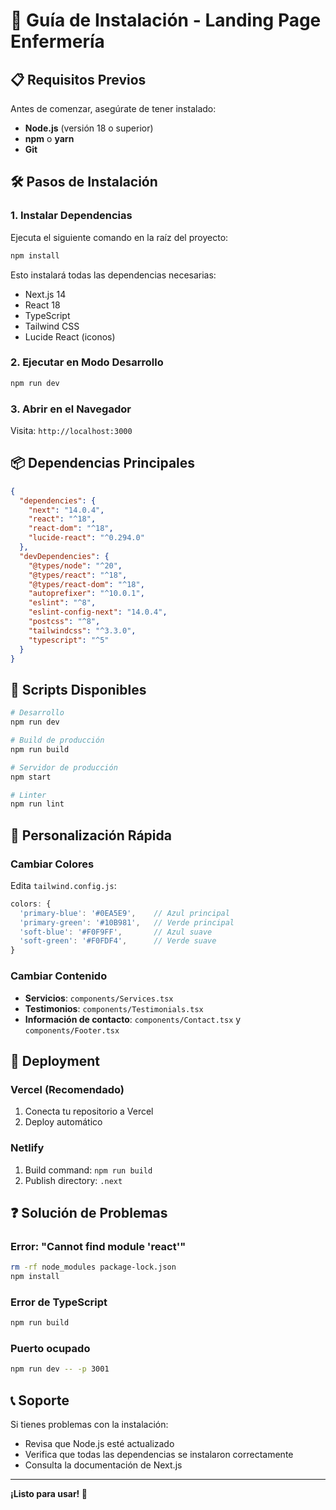 # 🚀 Guía de Instalación - Landing Page Enfermería

## 📋 Requisitos Previos

Antes de comenzar, asegúrate de tener instalado:

- **Node.js** (versión 18 o superior)
- **npm** o **yarn**
- **Git**

## 🛠️ Pasos de Instalación

### 1. Instalar Dependencias

Ejecuta el siguiente comando en la raíz del proyecto:

```bash
npm install
```

Esto instalará todas las dependencias necesarias:
- Next.js 14
- React 18
- TypeScript
- Tailwind CSS
- Lucide React (iconos)

### 2. Ejecutar en Modo Desarrollo

```bash
npm run dev
```

### 3. Abrir en el Navegador

Visita: `http://localhost:3000`

## 📦 Dependencias Principales

```json
{
  "dependencies": {
    "next": "14.0.4",
    "react": "^18",
    "react-dom": "^18",
    "lucide-react": "^0.294.0"
  },
  "devDependencies": {
    "@types/node": "^20",
    "@types/react": "^18",
    "@types/react-dom": "^18",
    "autoprefixer": "^10.0.1",
    "eslint": "^8",
    "eslint-config-next": "14.0.4",
    "postcss": "^8",
    "tailwindcss": "^3.3.0",
    "typescript": "^5"
  }
}
```

## 🔧 Scripts Disponibles

```bash
# Desarrollo
npm run dev

# Build de producción
npm run build

# Servidor de producción
npm start

# Linter
npm run lint
```

## 🎨 Personalización Rápida

### Cambiar Colores
Edita `tailwind.config.js`:
```javascript
colors: {
  'primary-blue': '#0EA5E9',    // Azul principal
  'primary-green': '#10B981',   // Verde principal
  'soft-blue': '#F0F9FF',       // Azul suave
  'soft-green': '#F0FDF4',      // Verde suave
}
```

### Cambiar Contenido
- **Servicios**: `components/Services.tsx`
- **Testimonios**: `components/Testimonials.tsx`
- **Información de contacto**: `components/Contact.tsx` y `components/Footer.tsx`

## 🚀 Deployment

### Vercel (Recomendado)
1. Conecta tu repositorio a Vercel
2. Deploy automático

### Netlify
1. Build command: `npm run build`
2. Publish directory: `.next`

## ❓ Solución de Problemas

### Error: "Cannot find module 'react'"
```bash
rm -rf node_modules package-lock.json
npm install
```

### Error de TypeScript
```bash
npm run build
```

### Puerto ocupado
```bash
npm run dev -- -p 3001
```

## 📞 Soporte

Si tienes problemas con la instalación:
- Revisa que Node.js esté actualizado
- Verifica que todas las dependencias se instalaron correctamente
- Consulta la documentación de Next.js

---

**¡Listo para usar! 🎉**

